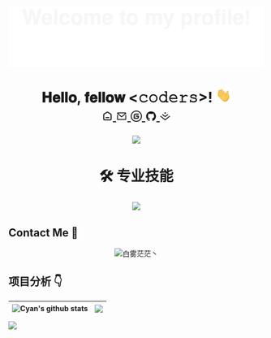 ![](assets/Bottom_up.svg)

<h1 align="center">𝐇𝐞𝐥𝐥𝐨, 𝐟𝐞𝐥𝐥𝐨𝐰 <𝚌𝚘𝚍𝚎𝚛𝚜></𝚌𝚘𝚍𝚎𝚛𝚜>! <img src="./assets/image.gif" width="30px" alt=""><br>

<a href="https://baiwumm.com/">
  <img align="center" alt="个人博客" width="22px" src="./assets/home.svg" />
</a>
  <a href="mailto:baiwumm@foxmail.com">
  <img align="center" alt="邮箱" width="22px" src="./assets/email.svg" />
</a>
<a href="https://gitee.com/baiwumm">
  <img align="center" alt="gitee首页" width="22px" src="./assets/gitee.svg" />
</a>
<a href="https://github.com/baiwumm">
  <img align="center" alt="github主页" width="22px" src="./assets/github.svg" />
</a>
<a href="https://juejin.im/user/1917147257534279">
  <img align="center" alt="掘金" width="22px" src="./assets/juejin.svg" />
</a>

###

<div align="center">
  <img height="150" src="https://media.giphy.com/media/M9gbBd9nbDrOTu1Mqx/giphy.gif"  />
</div>

<h1 align="center">🛠 专业技能</h1>

###

<p align="center">
    <img src="https://skillicons.dev/icons?i=vue,react,js,ts,css,html,nextjs,prisma,nestjs&theme=light" />
</p>


## Contact Me 🌳
<p align="center"><img src="https://cdn.baiwumm.com/app/qrcode.jpg" alt="白雾茫茫丶"></p>

## 项目分析 :point_down:

| <img align="center" src="https://github-readme-stats.vercel.app/api?username=baiwumm&show_icons=true&include_all_commits=true&theme=buefy&hide_border=true" alt="Cyan's github stats" /> | <img align="center" src="https://github-readme-stats.vercel.app/api/top-langs/?username=baiwumm&layout=compact&theme=buefy&hide_border=true" /> |
| ------------- | ------------- |

![](https://github-profile-trophy.vercel.app/?username=baiwumm&theme=flat&column=7&margin-w=10)

